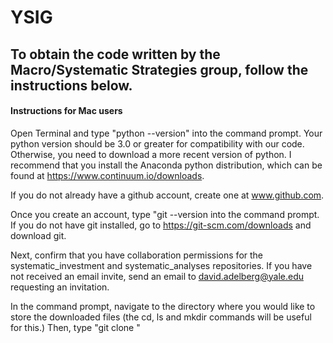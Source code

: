 # YSIG

## To obtain the code written by the Macro/Systematic Strategies group, follow the instructions below.

#### Instructions for Mac users

Open Terminal and type "python --version" into the command prompt. Your python version should be 3.0 or greater for compatibility with our code. Otherwise, you need to download a more recent version of python. I recommend that you install the Anaconda python distribution, which can be found at https://www.continuum.io/downloads.

If you do not already have a github account, create one at www.github.com.

Once you create an account, type "git --version into the command prompt. If you do not have git installed, go to https://git-scm.com/downloads and download git.

Next, confirm that you have collaboration permissions for the systematic_investment and systematic_analyses repositories. If you have not received an email invite, send an email to david.adelberg@yale.edu requesting an invitation.

In the command prompt, navigate to the directory where you would like to store the downloaded files (the cd, ls and mkdir commands will be useful for this.) Then, type "git clone "


